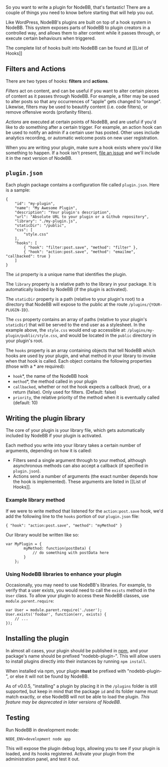 So you want to write a plugin for NodeBB, that's fantastic! There are a couple of things you need to know before starting that will help you out.

Like WordPress, NodeBB's plugins are built on top of a hook system in NodeBB. This system exposes parts of NodeBB to plugin creators in a controlled way, and allows them to alter content while it passes through, or execute certain behaviours when triggered.

The complete list of hooks built into NodeBB can be found at [[List of Hooks]]

## Filters and Actions

There are two types of hooks: **filters** and **actions**.

*Filters* act on content, and can be useful if you want to alter certain pieces of content as it passes through NodeBB. For example, a filter may be used to alter posts so that any occurrences of "apple" gets changed to "orange". Likewise, filters may be used to beautify content (i.e. code filters), or remove offensive words (profanity filters).

*Actions* are executed at certain points of NodeBB, and are useful if you'd like to *do* something after a certain trigger. For example, an action hook can be used to notify an admin if a certain user has posted. Other uses include analytics recording, or automatic welcome posts on new user registration.

When you are writing your plugin, make sure a hook exists where you'd like something to happen. If a hook isn't present, [file an issue](https://github.com/designcreateplay/NodeBB/issues) and we'll include it in the next version of NodeBB.

## `plugin.json`

Each plugin package contains a configuration file called `plugin.json`. Here is a sample:

    {
        "id": "my-plugin",
        "name": "My Awesome Plugin",
        "description": "Your plugin's description",
        "url": "Absolute URL to your plugin or a Github repository",
        "library": "./my-plugin.js",
        "staticDir": "/public",
        "css": [
            "style.css"
        ],
        "hooks": [
            { "hook": "filter:post.save", "method": "filter" },
            { "hook": "action:post.save", "method": "emailme", "callbacked": true }
        ]
    }

The `id` property is a unique name that identifies the plugin.

The `library` property is a relative path to the library in your package. It is automatically loaded by NodeBB (if the plugin is activated).

The `staticDir` property is a path (relative to your plugin's root) to a directory that NodeBB will expose to the public at the route `/plugins/{YOUR-PLUGIN-ID}`.

The `css` property contains an array of paths (relative to your plugin's `staticDir`) that will be served to the end user as a stylesheet. In the example above, the `style.css` would end up accessible at: `/plugins/my-plugin/public/style.css`, and would be located in the `public` directory in your plugin's root.

The `hooks` property is an array containing objects that tell NodeBB which hooks are used by your plugin, and what method in your library to invoke when that hook is called. Each object contains the following properties (those with a * are required):

* `hook`*, the name of the NodeBB hook
* `method`*, the method called in your plugin
* `callbacked`, whether or not the hook expects a callback (true), or a return (false). Only used for filters. (Default: false)
* `priority`, the relative priority of the method when it is eventually called (default: 10)

## Writing the plugin library

The core of your plugin is your library file, which gets automatically included by NodeBB if your plugin is activated.

Each method you write into your library takes a certain number of arguments, depending on how it is called:

* Filters send a single argument through to your method, although asynchronous methods can also accept a callback (if specified in `plugin.json`).
* Actions send a number of arguments (the exact number depends how the hook is implemented). These arguments are listed in [[List of Hooks]].

### Example library method

If we were to write method that listened for the `action:post.save` hook, we'd add the following line to the `hooks` portion of our `plugin.json` file:

    { "hook": "action:post.save", "method": "myMethod" }

Our library would be written like so:

    var MyPlugin = {
            myMethod: function(postData) {
                // do something with postData here
            }
        };

### Using NodeBB libraries to enhance your plugin

Occasionally, you may need to use NodeBB's libraries. For example, to verify that a user exists, you would need to call the `exists` method in the `User` class. To allow your plugin to access these NodeBB classes, use `module.parent.require`:

    var User = module.parent.require('./user');
    User.exists('foobar', function(err, exists) {
        // ...
    });

## Installing the plugin

In almost all cases, your plugin should be published in [npm](https://npmjs.org/), and your package's name should be prefixed "nodebb-plugin-". This will allow users to install plugins directly into their instances by running `npm install`.

When installed via npm, your plugin **must** be prefixed with "nodebb-plugin-", or else it will not be found by NodeBB.

As of v0.0.5, "installing" a plugin by placing it in the `/plugins` folder is still supported, but keep in mind that the package `id` and its folder name must match exactly, or else NodeBB will not be able to load the plugin. *This feature may be deprecated in later versions of NodeBB*.

## Testing

Run NodeBB in development mode:

    NODE_ENV=development node app

This will expose the plugin debug logs, allowing you to see if your plugin is loaded, and its hooks registered. Activate your plugin from the administration panel, and test it out.
